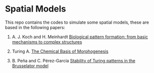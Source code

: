 # Spatial Models

This repo contains the codes to simulate some spatial models, these are based in the following papers:

1. A. J. Koch and H. Meinhardt [Biological pattern formation: from basic mechanisms to complex structures](https://journals.aps.org/rmp/abstract/10.1103/RevModPhys.66.1481)

2. Turing A. [The Chemical Basis of Morphogenesis](http://www.dna.caltech.edu/courses/cs191/paperscs191/turing.pdf)

3. B. Peña and C. Pérez-García [Stability of Turing patterns in the Brusselator model](https://journals.aps.org/pre/abstract/10.1103/PhysRevE.64.056213)

